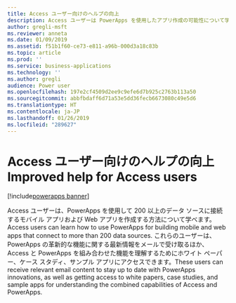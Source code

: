 ```yaml
---
title: Access ユーザー向けのヘルプの向上
description: Access ユーザーは PowerApps を使用したアプリ作成の可能性について学べます
author: gregli-msft
ms.reviewer: anneta
ms.date: 01/09/2019
ms.assetid: f51b1f60-ce73-e811-a96b-000d3a18c83b
ms.topic: article
ms.prod: ''
ms.service: business-applications
ms.technology: ''
ms.author: gregli
audience: Power user
ms.openlocfilehash: 197e2cf4509d2ee9c9efe6d7b925c2763b113a50
ms.sourcegitcommit: abbfbdaff6d71a53e5dd36fecb6673080c49e5d6
ms.translationtype: HT
ms.contentlocale: ja-JP
ms.lasthandoff: 01/26/2019
ms.locfileid: "289627"
---
```

# <a name="improved-help-for-access-users"></a><span data-ttu-id="9d9a9-103">Access ユーザー向けのヘルプの向上</span><span class="sxs-lookup"><span data-stu-id="9d9a9-103">Improved help for Access users</span></span>


[!include[powerapps banner](../includes/powerapps.md)]

<span data-ttu-id="9d9a9-104">Access ユーザーは、PowerApps を使用して 200 以上のデータ ソースに接続するモバイル アプリおよび Web アプリを作成する方法について学べます。</span><span class="sxs-lookup"><span data-stu-id="9d9a9-104">Access users can learn how to use PowerApps for building mobile and web apps that connect to more than 200 data sources.</span></span> <span data-ttu-id="9d9a9-105">これらのユーザーは、PowerApps の革新的な機能に関する最新情報をメールで受け取るほか、Access と PowerApps を組み合わせた機能を理解するためにホワイト ペーパー、ケース スタディ、サンプル アプリにアクセスできます。</span><span class="sxs-lookup"><span data-stu-id="9d9a9-105">These users can receive relevant email content to stay up to date with PowerApps innovations, as well as getting access to white papers, case studies, and sample apps for understanding the combined capabilities of Access and PowerApps.</span></span>
